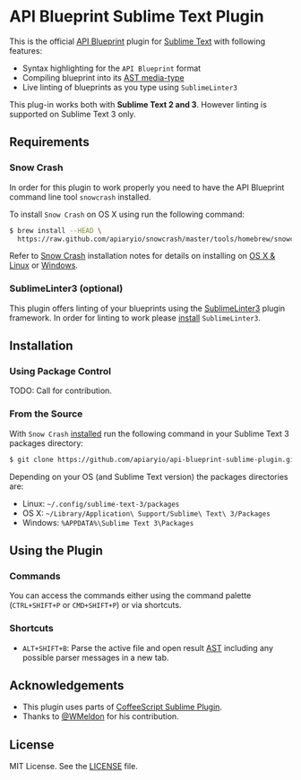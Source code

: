 # API Blueprint Sublime Text Plugin
This is the official [API Blueprint](http://apiblueprint.org/) plugin for [Sublime Text](http://www.sublimetext.com) with following features:

- Syntax highlighting for the `API Blueprint` format
- Compiling blueprint into its [AST media-type](https://github.com/apiaryio/snowcrash/wiki/API-Blueprint-AST-Media-Types)
- Live linting of blueprints as you type using `SublimeLinter3`

This plug-in works both with **Sublime Text 2 and 3**. However linting is supported on Sublime Text 3 only.

## Requirements

### Snow Crash
In order for this plugin to work properly you need to have the API Blueprint command line tool `snowcrash` installed. 

To install `Snow Crash` on OS X using run the following command: 
```sh
$ brew install --HEAD \
  https://raw.github.com/apiaryio/snowcrash/master/tools/homebrew/snowcrash.rb
```

Refer to [Snow Crash](https://github.com/apiaryio/snowcrash#install) installation notes for details on installing on [OS X & Linux](https://github.com/apiaryio/snowcrash#snow-crash-command-line-tool) or [Windows](https://github.com/apiaryio/snowcrash/wiki/Building-on-Windows).

### SublimeLinter3 (optional)
This plugin offers linting of your blueprints using the [SublimeLinter3](https://github.com/SublimeLinter/SublimeLinter3) plugin framework. In order for linting to work please [install](https://github.com/SublimeLinter/SublimeLinter.github.io/wiki/Installation) `SublimeLinter3`.

## Installation

### Using Package Control
TODO: Call for contribution.

### From the Source 
With `Snow Crash` [installed](#requirements) run the following command in your Sublime Text 3 packages directory:

```sh
$ git clone https://github.com/apiaryio/api-blueprint-sublime-plugin.git  "API Blueprint"
```

Depending on your OS (and Sublime Text version) the packages directories are:
+ Linux: `~/.config/sublime-text-3/packages`
+ OS X: `~/Library/Application\ Support/Sublime\ Text\ 3/Packages`
+ Windows: `%APPDATA%\Sublime Text 3\Packages`

## Using the Plugin
### Commands
You can access the commands either using the command palette (`CTRL+SHIFT+P` or `CMD+SHIFT+P`) or via shortcuts.

### Shortcuts
- `ALT+SHIFT+B`: Parse the active file and open result [AST](https://github.com/apiaryio/snowcrash/wiki/API-Blueprint-AST-Media-Types) including any possible parser messages in a new tab.

## Acknowledgements
+ This plugin uses parts of [CoffeeScript Sublime Plugin](http://xavura.github.com/CoffeeScript-Sublime-Plugin). 
+ Thanks to [@WMeldon](https://github.com/WMeldon) for his contribution. 

## License
MIT License. See the [LICENSE](LICENSE) file.
